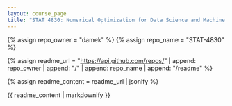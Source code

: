 ```yaml
---
layout: course_page
title: "STAT 4830: Numerical Optimization for Data Science and Machine Learning"
---
```


{% assign repo_owner = "damek" %}
{% assign repo_name = "STAT-4830" %}

{% assign readme_url = "https://api.github.com/repos/" | append: repo_owner | append: "/" | append: repo_name | append: "/readme" %}

{% assign readme_content = readme_url | jsonify %}

<div class="course-content">
  {{ readme_content | markdownify }}
</div>

<script>
async function fetchReadme() {
  try {
    const response = await fetch('https://api.github.com/repos/damek/STAT-4830/readme');
    const data = await response.json();
    const content = atob(data.content); // Decode base64 content
    
    const courseContent = document.querySelector('.course-content');
    courseContent.innerHTML = marked.parse(content); // Parse markdown to HTML
  } catch (error) {
    console.error('Error fetching README:', error);
  }
}

// Load marked.js for markdown parsing
const script = document.createElement('script');
script.src = 'https://cdn.jsdelivr.net/npm/marked/marked.min.js';
script.onload = fetchReadme;
document.head.appendChild(script);
</script> 